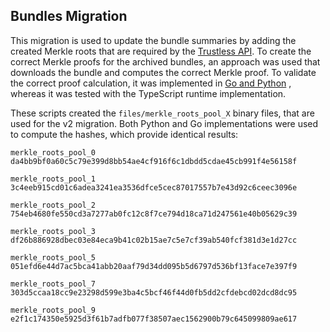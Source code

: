 ## Bundles Migration

This migration is used to update the bundle summaries by adding the created Merkle roots that are
required by the [Trustless API](https://docs.kyve.network/access-data-sets/trustless-api/overview).
To create the correct Merkle proofs for the archived bundles, an approach was used that downloads
the bundle and computes the correct Merkle proof. To validate the correct proof calculation, it was
implemented in [Go and Python](https://github.com/KYVENetwork/merkle-script) , whereas it was tested with the TypeScript runtime implementation.

These scripts created the `files/merkle_roots_pool_X` binary files, that are used for the v2 migration.
Both Python and Go implementations were used to compute the hashes, which provide identical results:

```
merkle_roots_pool_0
da4bb9bf0a60c5c79e399d8bb54ae4cf916f6c1dbdd5cdae45cb991f4e56158f

merkle_roots_pool_1
3c4eeb915cd01c6adea3241ea3536dfce5cec87017557b7e43d92c6ceec3096e  

merkle_roots_pool_2
754eb4680fe550cd3a7277ab0fc12c8f7ce794d18ca71d247561e40b05629c39  

merkle_roots_pool_3
df26b886928dbec03e84eca9b41c02b15ae7c5e7cf39ab540fcf381d3e1d27cc  

merkle_roots_pool_5
051efd6e44d7ac5bca41abb20aaf79d34dd095b5d6797d536bf13face7e397f9  

merkle_roots_pool_7
303d5ccaa18cc9e23298d599e3ba4c5bcf46f44d0fb5dd2cfdebcd02dcd8dc95 

merkle_roots_pool_9
e2f1c174350e5925d3f61b7adfb077f38507aec1562900b79c645099809ae617 
```